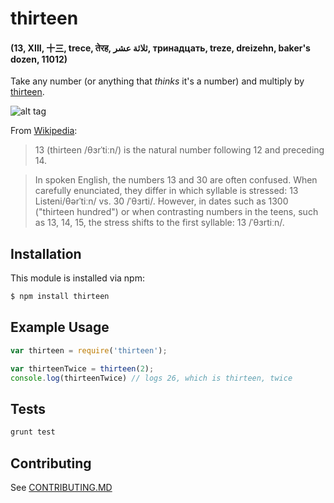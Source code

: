 # thirteen
#### (13, XIII, 十三, trece, तेरह, ثلاثة عشر, тринадцать, treze, dreizehn, baker's dozen, 11012)

Take any number (or anything that _thinks_ it's a number)
and multiply by [thirteen][13].

![alt tag](https://upload.wikimedia.org/wikipedia/commons/f/f3/13_%28ALESA%29.jpg)

From [Wikipedia][13]:
> 13 (thirteen /θɜrˈtiːn/) is the natural number following 12 and preceding 14.

> In spoken English, the numbers 13 and 30 are often confused. When carefully enunciated, they differ in which syllable is stressed: 13 Listeni/θərˈtiːn/ vs. 30 /ˈθɜrti/. However, in dates such as 1300 ("thirteen hundred") or when contrasting numbers in the teens, such as 13, 14, 15, the stress shifts to the first syllable: 13 /ˈθɜrtiːn/.

## Installation

This module is installed via npm:

``` bash
$ npm install thirteen
```

## Example Usage

``` js
var thirteen = require('thirteen');

var thirteenTwice = thirteen(2);
console.log(thirteenTwice) // logs 26, which is thirteen, twice
```

## Tests

``` bash
grunt test
```

## Contributing

See [CONTRIBUTING.MD](CONTRIBUTING.md)

[13]:http://en.wikipedia.org/wiki/13_(number)
